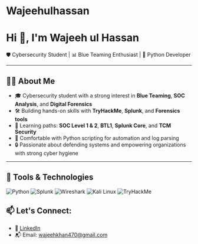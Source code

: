 # Wajeehulhassan

# Hi 👋, I'm Wajeeh ul Hassan

🛡️ Cybersecurity Student | 📊 Blue Teaming Enthusiast | 🐍 Python Developer

---

## 👨‍💻 About Me

- 🎓 Cybersecurity student with a strong interest in **Blue Teaming**, **SOC Analysis**, and **Digital Forensics**
- 🛠️ Building hands-on skills with **TryHackMe**, **Splunk**, and **Forensics tools**
- 🧠 Learning paths: **SOC Level 1 & 2**, **BTL1**, **Splunk Core**, and **TCM Security**
- 🐍 Comfortable with Python scripting for automation and log parsing
- 🔒 Passionate about defending systems and empowering organizations with strong cyber hygiene

---

## 🧰 Tools & Technologies

![Python](https://img.shields.io/badge/Python-3670A0?style=for-the-badge&logo=python&logoColor=ffdd54)
![Splunk](https://img.shields.io/badge/Splunk-000000?style=for-the-badge&logo=Splunk&logoColor=white)
![Wireshark](https://img.shields.io/badge/Wireshark-1679A7?style=for-the-badge&logo=Wireshark&logoColor=white)
![Kali Linux](https://img.shields.io/badge/Kali_Linux-557C94?style=for-the-badge&logo=kalilinux&logoColor=white)
![TryHackMe](https://img.shields.io/badge/TryHackMe-212C42?style=for-the-badge&logo=tryhackme&logoColor=red)

## 📫 Let's Connect:

- 💼 [LinkedIn](https://www.linkedin.com/in/wajeeh-ul-hassan-963091319?utm_source=share&utm_campaign=share_via&utm_content=profile&utm_medium=android_app)
- 📬 Email: wajeehkhan470@gmail.com
